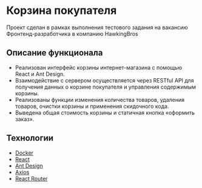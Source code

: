 # Корзина покупателя

Проект сделан в рамках выполнения тестового задания на вакансию Фронтенд-разработчика в компанию HawkingBros

## Описание функционала

- Реализован интерфейс корзины интернет-магазина с помощью React и Ant Design.
- Взаимодействие с сервером осуществляется через RESTful API для получения данных о корзине покупателя и управления содержимым корзины.
- Реализованы функции изменения количества товаров, удаления товаров, очистки корзины и применения скидочного кода.
- Выведена общая стоимость корзины и статичная кнопка «оформить заказ».

## Технологии

- [Docker](https://www.docker.com/)
- [React](https://reactjs.org/)
- [Ant Design](https://ant.design/)
- [Axios](https://axios-http.com/docs/instance)
- [React Router](https://reactrouter.com/)
